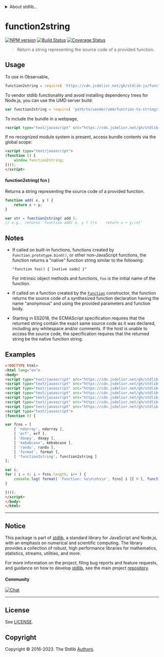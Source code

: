 <!--

@license Apache-2.0

Copyright (c) 2022 The Stdlib Authors.

Licensed under the Apache License, Version 2.0 (the "License");
you may not use this file except in compliance with the License.
You may obtain a copy of the License at

   http://www.apache.org/licenses/LICENSE-2.0

Unless required by applicable law or agreed to in writing, software
distributed under the License is distributed on an "AS IS" BASIS,
WITHOUT WARRANTIES OR CONDITIONS OF ANY KIND, either express or implied.
See the License for the specific language governing permissions and
limitations under the License.

-->


<details>
  <summary>
    About stdlib...
  </summary>
  <p>We believe in a future in which the web is a preferred environment for numerical computation. To help realize this future, we've built stdlib. stdlib is a standard library, with an emphasis on numerical and scientific computation, written in JavaScript (and C) for execution in browsers and in Node.js.</p>
  <p>The library is fully decomposable, being architected in such a way that you can swap out and mix and match APIs and functionality to cater to your exact preferences and use cases.</p>
  <p>When you use stdlib, you can be absolutely certain that you are using the most thorough, rigorous, well-written, studied, documented, tested, measured, and high-quality code out there.</p>
  <p>To join us in bringing numerical computing to the web, get started by checking us out on <a href="https://github.com/stdlib-js/stdlib">GitHub</a>, and please consider <a href="https://opencollective.com/stdlib">financially supporting stdlib</a>. We greatly appreciate your continued support!</p>
</details>

# function2string

[![NPM version][npm-image]][npm-url] [![Build Status][test-image]][test-url] [![Coverage Status][coverage-image]][coverage-url] <!-- [![dependencies][dependencies-image]][dependencies-url] -->

> Return a string representing the source code of a provided function.

<!-- Section to include introductory text. Make sure to keep an empty line after the intro `section` element and another before the `/section` close. -->

<section class="intro">

</section>

<!-- /.intro -->

<!-- Package usage documentation. -->



<section class="usage">

## Usage

To use in Observable,

```javascript
function2string = require( 'https://cdn.jsdelivr.net/gh/stdlib-js/function-to-string@umd/browser.js' )
```

To vendor stdlib functionality and avoid installing dependency trees for Node.js, you can use the UMD server build:

```javascript
var function2string = require( 'path/to/vendor/umd/function-to-string/index.js' )
```

To include the bundle in a webpage,

```html
<script type="text/javascript" src="https://cdn.jsdelivr.net/gh/stdlib-js/function-to-string@umd/browser.js"></script>
```

If no recognized module system is present, access bundle contents via the global scope:

```html
<script type="text/javascript">
(function () {
    window.function2string;
})();
</script>
```

#### function2string( fcn )

Returns a string representing the source code of a provided function.

```javascript
function add( x, y ) {
    return x + y;
}

var str = function2string( add );
// e.g., returns 'function add( x, y ) {\n    return x + y;\n}'
```

</section>

<!-- /.usage -->

<!-- Package usage notes. Make sure to keep an empty line after the `section` element and another before the `/section` close. -->

<section class="notes">

## Notes

-   If called on built-in functions, functions created by `Function.prototype.bind()`, or other non-JavaScript functions, the function returns a "native" function string similar to the following:

    ```text
    "function foo() { [native code] }"
    ```

    For intrinsic object methods and functions, `foo` is the initial name of the function.

-   If called on a function created by the [`Function`][@stdlib/function/ctor] constructor, the function returns the source code of a synthesized function declaration having the name "anonymous" and using the provided parameters and function body.

-   Starting in ES2018, the ECMAScript specification requires that the returned string contain the exact same source code as it was declared, including any whitespace and/or comments. If the host is unable to access the source code, the specification requires that the returned string be the native function string.  

</section>

<!-- /.notes -->

<!-- Package usage examples. -->

<section class="examples">

## Examples

<!-- eslint no-undef: "error" -->

```html
<!DOCTYPE html>
<html lang="en">
<body>
<script type="text/javascript" src="https://cdn.jsdelivr.net/gh/stdlib-js/ndarray-ctor@umd/browser.js"></script>
<script type="text/javascript" src="https://cdn.jsdelivr.net/gh/stdlib-js/math-base-special-erf@umd/browser.js"></script>
<script type="text/javascript" src="https://cdn.jsdelivr.net/gh/stdlib-js/blas-base-daxpy@umd/browser.js"></script>
<script type="text/javascript" src="https://cdn.jsdelivr.net/gh/stdlib-js/string-kebabcase@umd/browser.js"></script>
<script type="text/javascript" src="https://cdn.jsdelivr.net/gh/stdlib-js/random-base-randu@umd/browser.js"></script>
<script type="text/javascript" src="https://cdn.jsdelivr.net/gh/stdlib-js/string-format@umd/browser.js"></script>
<script type="text/javascript" src="https://cdn.jsdelivr.net/gh/stdlib-js/function-to-string@umd/browser.js"></script>
<script type="text/javascript">
(function () {

var fcns = [
    [ 'ndarray', ndarray ],
    [ 'erf', erf ],
    [ 'daxpy', daxpy ],
    [ 'kebabcase', kebabcase ],
    [ 'randu', randu ],
    [ 'format', format ],
    [ 'function2string', function2string ]
];

var i;
for ( i = 0; i < fcns.length; i++ ) {
    console.log( format( 'Function: %s\n\n%s\n', fcns[ i ][ 0 ], function2string( fcns[ i ][ 1 ] ) ) );
}

})();
</script>
</body>
</html>
```

</section>

<!-- /.examples -->

<!-- Section to include cited references. If references are included, add a horizontal rule *before* the section. Make sure to keep an empty line after the `section` element and another before the `/section` close. -->

<section class="references">

</section>

<!-- /.references -->

<!-- Section for related `stdlib` packages. Do not manually edit this section, as it is automatically populated. -->

<section class="related">

</section>

<!-- /.related -->

<!-- Section for all links. Make sure to keep an empty line after the `section` element and another before the `/section` close. -->


<section class="main-repo" >

* * *

## Notice

This package is part of [stdlib][stdlib], a standard library for JavaScript and Node.js, with an emphasis on numerical and scientific computing. The library provides a collection of robust, high performance libraries for mathematics, statistics, streams, utilities, and more.

For more information on the project, filing bug reports and feature requests, and guidance on how to develop [stdlib][stdlib], see the main project [repository][stdlib].

#### Community

[![Chat][chat-image]][chat-url]

---

## License

See [LICENSE][stdlib-license].


## Copyright

Copyright &copy; 2016-2023. The Stdlib [Authors][stdlib-authors].

</section>

<!-- /.stdlib -->

<!-- Section for all links. Make sure to keep an empty line after the `section` element and another before the `/section` close. -->

<section class="links">

[npm-image]: http://img.shields.io/npm/v/@stdlib/function-to-string.svg
[npm-url]: https://npmjs.org/package/@stdlib/function-to-string

[test-image]: https://github.com/stdlib-js/function-to-string/actions/workflows/test.yml/badge.svg?branch=main
[test-url]: https://github.com/stdlib-js/function-to-string/actions/workflows/test.yml?query=branch:main

[coverage-image]: https://img.shields.io/codecov/c/github/stdlib-js/function-to-string/main.svg
[coverage-url]: https://codecov.io/github/stdlib-js/function-to-string?branch=main

<!--

[dependencies-image]: https://img.shields.io/david/stdlib-js/function-to-string.svg
[dependencies-url]: https://david-dm.org/stdlib-js/function-to-string/main

-->

[chat-image]: https://img.shields.io/gitter/room/stdlib-js/stdlib.svg
[chat-url]: https://app.gitter.im/#/room/#stdlib-js_stdlib:gitter.im

[stdlib]: https://github.com/stdlib-js/stdlib

[stdlib-authors]: https://github.com/stdlib-js/stdlib/graphs/contributors

[umd]: https://github.com/umdjs/umd
[es-module]: https://developer.mozilla.org/en-US/docs/Web/JavaScript/Guide/Modules

[deno-url]: https://github.com/stdlib-js/function-to-string/tree/deno
[umd-url]: https://github.com/stdlib-js/function-to-string/tree/umd
[esm-url]: https://github.com/stdlib-js/function-to-string/tree/esm
[branches-url]: https://github.com/stdlib-js/function-to-string/blob/main/branches.md

[stdlib-license]: https://raw.githubusercontent.com/stdlib-js/function-to-string/main/LICENSE

[@stdlib/function/ctor]: https://github.com/stdlib-js/stdlib/tree/umd

</section>

<!-- /.links -->
